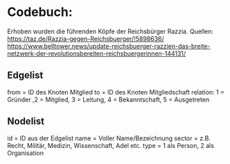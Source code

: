 # Codebuch:

Erhoben wurden die führenden Köpfe der Reichsbürger Razzia.
Quellen: https://taz.de/Razzia-gegen-Reichsbuerger/!5898636/
         https://www.belltower.news/update-reichsbuerger-razzien-das-breite-netzwerk-der-revolutionsbereiten-reichsbuergerinnen-144131/


## Edgelist

from = ID des Knoten Mitglied
to = ID des Knoten Mitgliedschaft
relation: 1 = Gründer ,2 = Mitglied, 3 = Leitung, 4 = Bekanntschaft, 5 = Ausgetreten

## Nodelist

id = ID aus der Edgelist
name = Voller Name/Bezeichnung
sector = z.B. Recht, Militär, Medizin, Wissenschaft, Adel etc.
type = 1 als Person, 2 als Organisation
